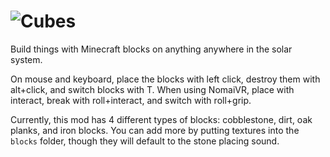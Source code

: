 # ![Cubes](https://github.com/12090113/outer-wilds-cubes/raw/main/thumbnail.webp)
Build things with Minecraft blocks on anything anywhere in the solar system.

On mouse and keyboard, place the blocks with left click, destroy them with alt+click, and switch blocks with T.
When using NomaiVR, place with interact, break with roll+interact, and switch with roll+grip.

Currently, this mod has 4 different types of blocks: cobblestone, dirt, oak planks, and iron blocks. You can add more by putting textures into the `blocks` folder, though they will default to the stone placing sound.
